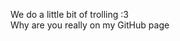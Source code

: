 We do a little bit of trolling :3  
Why are you really on my GitHub page

<!---
BeastlyRedJar/BeastlyRedJar is a ✨ special ✨ repository because its `README.md` (this file) appears on your GitHub profile.
You can click the Preview link to take a look at your changes.
--->
